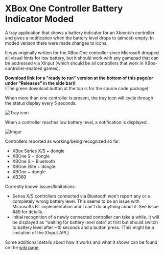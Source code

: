 # XBox One Controller Battery Indicator Moded
A tray application that shows a battery indicator for an Xbox-ish controller and gives a notification when the battery level drops to (almost) empty. 
In moded verison there were made changes to icons.

It was originally written for the XBox One controller since Microsoft dropped all visual hints for low battery, but it should work with any gamepad that can be addressed via XInput (which should be all controllers that work in XBox-controller-enabled games).

**Download link for a "ready to run" version at the bottom of this page(or under "Releases" in the side bar)!**  
(The green download button at the top is for the source code package)

When more than one controller is present, the tray icon will cycle through the status display every 5 seconds.

![Tray icon](https://i.imgur.com/hE9M1WG.gifv "Tray icon cycling through multiple controllers")

When a controller reaches low battery level, a notification is displayed.  

![Imgur](https://i.imgur.com/LPUBWtl.png "Toast message with low battery warning")


Controllers reported as working/being recognized so far:
* XBox Series X/S + dongle
* XBOne S + dongle 
* XBOne S + Bluetooth
* XBOne Elite + dongle
* XBOne + dongle
* XB360 

Currently known issues/limitations:
* Series X/S controllers connected via Bluetooth won't report any or a completely wrong battery level. This seems to be an issue with Microsofts BT implementation and I can't do anything about it. See Issue [#49](https://github.com/NiyaShy/XB1ControllerBatteryIndicator/issues/49) for details.
* initial recognition of a newly connected controller can take a while. It will be displayed as "waiting for battery level data" at first but should switch to battery level after ~10 seconds and a button press. (This might be a limitation of the XInput API.)

Some additional details about how it works and what it shows can be found on the [wiki page](https://github.com/NiyaShy/XB1ControllerBatteryIndicator/wiki).  
